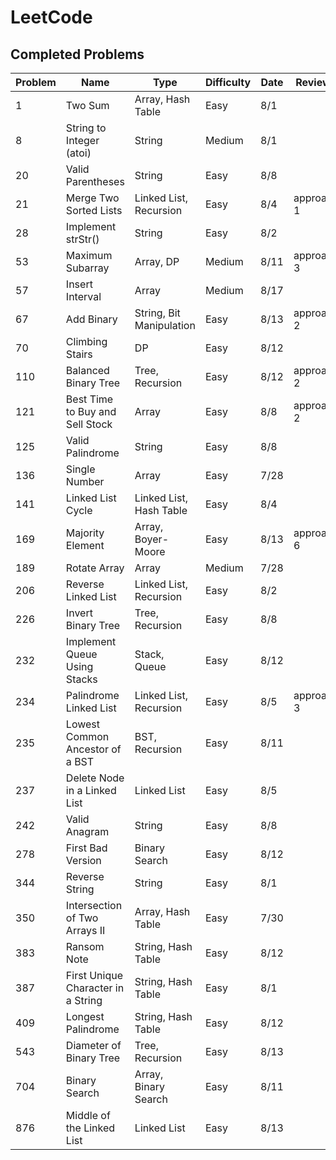 # LeetCode

## Completed Problems

| Problem   | Name                               | Type                     | Difficulty | Date        | Review?    |
| --------- | ---------------------------------- | ------------------------ | ---------- | ----------- | ---------- |
| 1         | Two Sum                            | Array, Hash Table        | Easy       | 8/1         |            |
| 8         | String to Integer (atoi)           | String                   | Medium     | 8/1         |            |
| 20        | Valid Parentheses                  | String                   | Easy       | 8/8         |            |
| 21        | Merge Two Sorted Lists             | Linked List, Recursion   | Easy       | 8/4         | approach 1 |
| 28        | Implement strStr()                 | String                   | Easy       | 8/2         |            |
| 53        | Maximum Subarray                   | Array, DP                | Medium     | 8/11        | approach 3 |
| 57        | Insert Interval                    | Array                    | Medium     | 8/17        |            |
| 67        | Add Binary                         | String, Bit Manipulation | Easy       | 8/13        | approach 2 |
| 70        | Climbing Stairs                    | DP                       | Easy       | 8/12        |            |
| 110       | Balanced Binary Tree               | Tree, Recursion          | Easy       | 8/12        | approach 2 |
| 121       | Best Time to Buy and Sell Stock    | Array                    | Easy       | 8/8         | approach 2 |
| 125       | Valid Palindrome                   | String                   | Easy       | 8/8         |            |
| 136       | Single Number                      | Array                    | Easy       | 7/28        |            |
| 141       | Linked List Cycle                  | Linked List, Hash Table  | Easy       | 8/4         |            |
| 169       | Majority Element                   | Array, Boyer-Moore       | Easy       | 8/13        | approach 6 |
| 189       | Rotate Array                       | Array                    | Medium     | 7/28        |            |
| 206       | Reverse Linked List                | Linked List, Recursion   | Easy       | 8/2         |            |
| 226       | Invert Binary Tree                 | Tree, Recursion          | Easy       | 8/8         |            |
| 232       | Implement Queue Using Stacks       | Stack, Queue             | Easy       | 8/12        |            |
| 234       | Palindrome Linked List             | Linked List, Recursion   | Easy       | 8/5         | approach 3 |
| 235       | Lowest Common Ancestor of a BST    | BST, Recursion           | Easy       | 8/11        |            |
| 237       | Delete Node in a Linked List       | Linked List              | Easy       | 8/5         |            |
| 242       | Valid Anagram                      | String                   | Easy       | 8/8         |            |
| 278       | First Bad Version                  | Binary Search            | Easy       | 8/12        |            |
| 344       | Reverse String                     | String                   | Easy       | 8/1         |            |
| 350       | Intersection of Two Arrays II      | Array, Hash Table        | Easy       | 7/30        |            |
| 383       | Ransom Note                        | String, Hash Table       | Easy       | 8/12        |            |
| 387       | First Unique Character in a String | String, Hash Table       | Easy       | 8/1         |            |
| 409       | Longest Palindrome                 | String, Hash Table       | Easy       | 8/12        |            |
| 543       | Diameter of Binary Tree            | Tree, Recursion          | Easy       | 8/13        |            |
| 704       | Binary Search                      | Array, Binary Search     | Easy       | 8/11        |            |
| 876       | Middle of the Linked List          | Linked List              | Easy       | 8/13        |            |